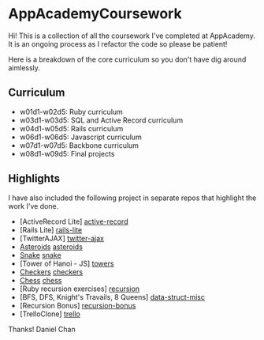 AppAcademyCoursework
====================

Hi! This is a collection of all the coursework I've completed at AppAcademy. It is an ongoing process as I refactor the code so please be patient!

Here is a breakdown of the core curriculum so you don't have dig around aimlessly.

## Curriculum

* w01d1-w02d5: Ruby curriculum
* w03d1-w03d5: SQL and Active Record curriculum
* w04d1-w05d5: Rails curriculum
* w06d1-w06d5: Javascript curriculum
* w07d1-w07d5: Backbone curriculum
* w08d1-w09d5: Final projects

## Highlights

I have also included the following project in separate repos that highlight the work I've done.

* [ActiveRecord Lite] [active-record]
* [Rails Lite] [rails-lite]
* [TwitterAJAX] [twitter-ajax]
* [Asteroids] [asteroids]
* [Snake] [snake]
* [Tower of Hanoi - JS] [towers]
* [Checkers] [checkers]
* [Chess] [chess]
* [Ruby recursion exercises] [recursion]
* [BFS, DFS, Knight's Travails, 8 Queens] [data-struct-misc]
* [Recursion Bonus] [recursion-bonus]
* [TrelloClone] [trello]

Thanks!
Daniel Chan

[active-record]: https://github.com/mynameisdaniel/ActiveRecordLite 
[rails-lite]: https://github.com/mynameisdaniel/RailsLite
[asteroids]: https://github.com/mynameisdaniel/Asteroids
[snake]: https://github.com/mynameisdaniel/Snake
[trello]: https://github.com/mynameisdaniel/TrelloClone
[data-struct-misc]: https://github.com/mynameisdaniel/DataStructureMisc
[recursion]: https://github.com/mynameisdaniel/RecursionExercises
[recursion-bonus]: https://github.com/mynameisdaniel/BonusRecursionExercises
[checkers]: https://github.com/mynameisdaniel/Checkers
[chess]: https://github.com/mynameisdaniel/Chess
[snake]: https://github.com/mynameisdaniel/Snake
[twitter-ajax]: https://github.com/mynameisdaniel/TwitterAJAX
[towers]: https://github.com/mynameisdaniel/TowerOfHanoi_JS
[js-games]: https://github.com/mynameisdaniel/JavascriptGames
